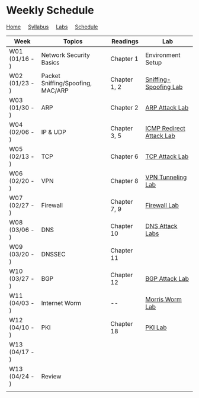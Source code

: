 # Weekly Schedule

[Home](./index.md) &nbsp;&nbsp;&nbsp; [Syllabus](./syllabus.md)  &nbsp;&nbsp;&nbsp; [Labs](./labs.md) &nbsp;&nbsp;&nbsp; [Schedule](./schedule.md)

| Week         | Topics | Readings  |  Lab |  
| ---          | ---    | --- | --- |
|W01 (01/16 - ) | Network Security Basics    | Chapter 1 | Environment Setup |
|W02 (01/23 - ) | Packet Sniffing/Spoofing, MAC/ARP | Chapter 1, 2 | [Sniffing-Spoofing Lab](./labs.md) |
|W03 (01/30 - ) | ARP       | Chapter 2 | [ARP Attack Lab](./labs.md) |
|W04 (02/06 - ) | IP & UDP  | Chapter 3, 5 | [ICMP Redirect Attack Lab](./labs.md) |
|W05 (02/13 - ) | TCP | Chapter 6 | [TCP Attack Lab](./labs.md) |
|W06 (02/20 - ) | VPN | Chapter 8 | [VPN Tunneling Lab](./labs.md) |
|W07 (02/27 - ) | Firewall | Chapter 7, 9 | [Firewall Lab](./labs.md) |
|W08 (03/06 - ) | DNS      | Chapter 10 | [DNS Attack Labs](./labs.md) |
|W09 (03/20 - ) | DNSSEC   | Chapter 11 | |
|W10 (03/27 - ) | BGP      | Chapter 12 | [BGP Attack Lab](./labs.md) |
|W11 (04/03 - ) | Internet Worm | -- | [Morris Worm Lab](./labs.md) | 
|W12 (04/10 - ) | PKI | Chapter 18 | [PKI Lab](./labs.md) | 
|W13 (04/17 - ) | | | |
|W13 (04/24 - ) | Review | | |
|||||
